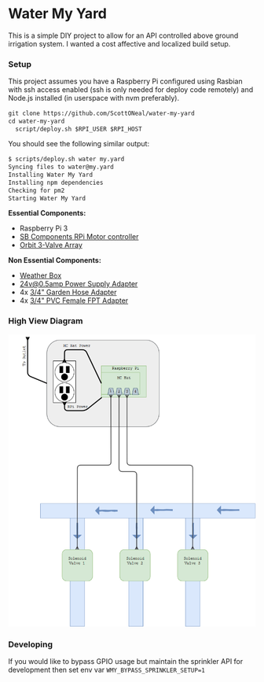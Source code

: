 Water My Yard
=============

This is a simple DIY project to allow for an API controlled above ground irrigation system. I wanted a cost affective and localized build setup.

### Setup
This project assumes you have a Raspberry Pi configured using Rasbian with ssh access enabled (ssh is only needed for deploy code remotely) and Node.js installed (in userspace with nvm preferably).

```
git clone https://github.com/ScottONeal/water-my-yard
cd water-my-yard
  script/deploy.sh $RPI_USER $RPI_HOST
```

You should see the following similar output:
```
$ scripts/deploy.sh water my.yard
Syncing files to water@my.yard
Installing Water My Yard
Installing npm dependencies
Checking for pm2
Starting Water My Yard
```

__Essential Components:__

- Raspberry Pi 3
- [SB Components RPi Motor controller](https://www.amazon.com/Motorshield-Raspberry-Expansion-Control-ultrasonic/dp/B01MQ2MZDV/ref=sr_1_3?keywords=sb+motor+controller&qid=1555274099&s=electronics&sr=1-3-catcorr)
- [Orbit 3-Valve Array](https://www.amazon.com/Orbit-57253-3-Valve-Preassembled-Manifold/dp/B001H1NGOI/ref=sr_1_1?keywords=orbit+solenoid+three&qid=1555274030&s=electronics&sr=8-1)

__Non Essential Components:__

- [Weather Box](https://www.amazon.com/gp/product/B000VYGMF2/ref=ppx_yo_dt_b_asin_title_o00_s00?ie=UTF8&psc=1)
- [24v@0.5amp Power Supply Adapter](https://www.amazon.com/gp/product/B0797LCBYS/ref=ppx_yo_dt_b_asin_title_o02_s00?ie=UTF8&psc=1)
- 4x [3/4" Garden Hose Adapter](https://www.homedepot.com/p/Everbilt-Lead-Free-Brass-Garden-Hose-Adapter-3-4-in-MGH-x-3-4-in-MIP-x-Tapped-1-2-in-FIP-801709/300095988)
- 4x [3/4" PVC Female FPT Adapter](https://www.homedepot.com/p/Charlotte-Pipe-3-4-in-PVC-Sch-40-Female-S-x-FPT-Adapter-PVC021010800HD/203811408?keyword=611942037704)

### High View Diagram
![High View Diagram](./docs/water-my-yard-diagram.png)

### Developing

If you would like to bypass GPIO usage but maintain the sprinkler API for development then set env var `WMY_BYPASS_SPRINKLER_SETUP=1`